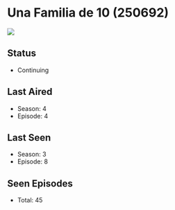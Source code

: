 # Una Familia de 10 (250692)

<img src="https://dg31sz3gwrwan.cloudfront.net/poster/250692/1380398-0-optimized.jpg" />

## Status
* Continuing
## Last Aired
* Season: 4
* Episode: 4
## Last Seen
* Season: 3
* Episode: 8
## Seen Episodes
* Total: 45
